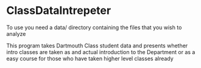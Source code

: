 # ClassDataIntrepeter
To use you need a data/ directory containing the files that you wish to analyze

This program takes Dartmouth Class student data and presents whether intro classes are taken 
as and actual introduction to the Department or as a easy course for those who have taken 
higher level classes already
